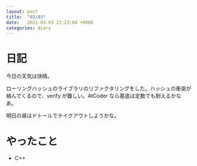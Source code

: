 ```yaml
---
layout: post
title:  "03/03"
date:   2021-03-03 23:23:04 +0900
categories: diary
---
```

# 日記

今日の天気は快晴。

ローリングハッシュのライブラリのリファクタリングをした。ハッシュの衝突が絡んでくるので、verify が難しい。AtCoder なら基底は定数でも耐えるかなあ。

明日の昼はドトールでテイクアウトしようかな。

# やったこと

- C++